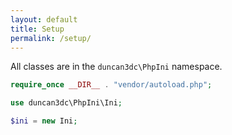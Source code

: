 ```yaml
---
layout: default
title: Setup
permalink: /setup/
---
```


All classes are in the `duncan3dc\PhpIni` namespace.

~~~php
require_once __DIR__ . "vendor/autoload.php";

use duncan3dc\PhpIni\Ini;

$ini = new Ini;
~~~
